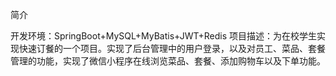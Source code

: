 简介

开发环境：SpringBoot+MySQL+MyBatis+JWT+Redis
项目描述：为在校学生实现快速订餐的一个项目。实现了后台管理中的用户登录，以及对员工、菜品、套餐管理的功能，实现了微信小程序在线浏览菜品、套餐、添加购物车以及下单功能。
